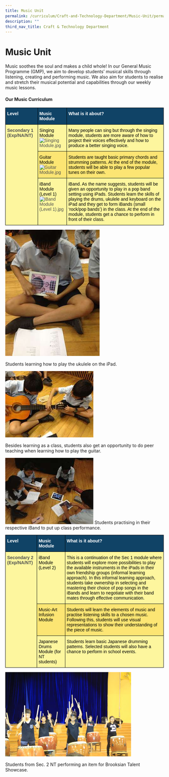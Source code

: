 ```yaml
---
title: Music Unit
permalink: /curriculum/Craft-and-Technology-Department/Music-Unit/permalink/
description: ""
third_nav_title: Craft & Technology Department
---
```

Music Unit
==========

Music soothes the soul and makes a child whole! In our General Music Programme (GMP), we aim to develop students’ musical skills through listening, creating and performing music. We also aim for students to realise and stretch their musical potential and capabilities through our weekly music lessons.

#### Our Music Curriculum

<style type="text/css">
.tg  {border-collapse:collapse;border-spacing:0;}
.tg td{border-color:black;border-style:solid;border-width:1px;font-family:Arial, sans-serif;font-size:14px;
  overflow:hidden;padding:10px 5px;word-break:normal;}
.tg th{border-color:black;border-style:solid;border-width:1px;font-family:Arial, sans-serif;font-size:14px;
  font-weight:normal;overflow:hidden;padding:10px 5px;word-break:normal;}
.tg .tg-auud{background-color:#FDF69E;color:#505050;text-align:left;vertical-align:top}
.tg .tg-un07{background-color:#104366;color:#FFF;font-weight:bold;text-align:left;vertical-align:top}
.tg .tg-9jjg{background-color:#FDF69E;color:#505050;font-weight:bold;text-align:left;vertical-align:top}
.tg .tg-hoi2{background-color:#FCE573;color:#505050;text-align:left;vertical-align:top}
</style>
<table class="tg">
<thead>
  <tr>
    <th class="tg-un07">Level</th>
    <th class="tg-un07">Music Module</th>
    <th class="tg-un07">What is it about?</th>
  </tr>
</thead>
<tbody>
  <tr>
    <td class="tg-9jjg" rowspan="3">Secondary 1 (Exp/NA/NT)</td>
    <td class="tg-auud"><span style="color:#000">Singing Module</span><br><img src="https://northbrookssec.moe.edu.sg/qql/slot/u162/Departments/Music/.tn.Singing.jpg.2.jpg" alt="Singing Module.jpg" width="85" height="81"></td>
    <td class="tg-auud"><span style="color:#000">Many people can sing but through the singing module, students are more aware of how to project their voices effectively and how to produce a better singing voice.</span></td>
  </tr>
  <tr>
    <td class="tg-hoi2"><span style="color:#000"> Guitar Module</span><br><img src="https://northbrookssec.moe.edu.sg/qql/slot/u162/Departments/Music/.tn.Guitar.jpg.2.jpg" alt="Guitar Module.jpg" width="89" height="89"></td>
    <td class="tg-hoi2"><span style="color:#000">Students are taught basic primary chords and strumming patterns. At the end of the module, students will be able to play a few popular tunes on their own.</span></td>
  </tr>
  <tr>
    <td class="tg-auud"><span style="color:#000">iBand Module (Level 1)</span><br><img src="https://northbrookssec.moe.edu.sg/qql/slot/u162/Departments/Music/.tn.IBand.jpg.2.jpg" alt="iBand Module (Level 1).jpg" width="190" height="129"></td>
    <td class="tg-auud"><span style="color:#000">iBand. As the name suggests, students will be given an opportunity to play in a pop band setting using iPads. Students learn the skills of playing the drums, ukulele and keyboard on the iPad and they get to form iBands (small ‘rock/pop bands’) in the class. At the end of the module, students get a chance to perform in front of their class.</span></td>
  </tr>
</tbody>
</table>


![](/images/Music1.jpg)

Students learning how to play the ukulele on the iPad. 

![](/images/Music2.jpg)

Besides learning as a class, students also get an opportunity to do peer teaching when learning how to play the guitar. 


![](/images/Music3.jpg)
Students practising in their respective iBand to put up class performance. 

<style type="text/css">
.tg  {border-collapse:collapse;border-spacing:0;}
.tg td{border-color:black;border-style:solid;border-width:1px;font-family:Arial, sans-serif;font-size:14px;
  overflow:hidden;padding:10px 5px;word-break:normal;}
.tg th{border-color:black;border-style:solid;border-width:1px;font-family:Arial, sans-serif;font-size:14px;
  font-weight:normal;overflow:hidden;padding:10px 5px;word-break:normal;}
.tg .tg-auud{background-color:#FDF69E;color:#505050;text-align:left;vertical-align:top}
.tg .tg-un07{background-color:#104366;color:#FFF;font-weight:bold;text-align:left;vertical-align:top}
.tg .tg-9jjg{background-color:#FDF69E;color:#505050;font-weight:bold;text-align:left;vertical-align:top}
.tg .tg-hoi2{background-color:#FCE573;color:#505050;text-align:left;vertical-align:top}
</style>
<table class="tg">
<thead>
  <tr>
    <th class="tg-un07">Level</th>
    <th class="tg-un07">Music Module</th>
    <th class="tg-un07">What is it about?</th>
  </tr>
</thead>
<tbody>
  <tr>
    <td class="tg-9jjg" rowspan="3">Secondary 2 (Exp/NA/NT)</td>
    <td class="tg-auud"><span style="color:#000">iBand Module (Level 2)</span></td>
    <td class="tg-auud"><span style="color:#000">This is a continuation of the Sec 1 module where students will explore more possibilities to play the available instruments in the iPads in their own friendship groups (informal learning approach). In this informal learning approach, students take ownership in selecting and mastering their choice of pop songs in the iBands and learn to negotiate with their band mates through effective communication.</span></td>
  </tr>
  <tr>
    <td class="tg-hoi2"><span style="color:#000">Music-Art Infusion Module</span></td>
    <td class="tg-hoi2"><span style="color:#000">Students will learn the elements of music and practise listening skills to a chosen music. Following this, students will use visual representations to show their understanding of the piece of music.</span></td>
  </tr>
  <tr>
    <td class="tg-auud"><span style="color:#000">Japanese Drums Module (for NT students)</span></td>
    <td class="tg-auud"><span style="color:#000">Students learn basic Japanese drumming patterns. Selected students will also have a chance to perform in school events.</span></td>
  </tr>
</tbody>
</table>




![](/images/Music4.jpeg)

Students from Sec. 2 NT performing an item for Brooksian Talent Showcase. 
